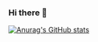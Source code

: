 ### Hi there 👋

[![Anurag's GitHub stats](https://github-readme-stats.vercel.app/api?username=Matypls&theme=cobalt)](https://github.com/anuraghazra/github-readme-stats)

<!--
**Matypls/Matypls** is a ✨ _special_ ✨ repository because its `README.md` (this file) appears on your GitHub profile.

Here are some ideas to get you started:

- 🔭 I’m currently working on ...
- 🌱 I’m currently learning ...
- 👯 I’m looking to collaborate on ...
- 🤔 I’m looking for help with ...
- 💬 Ask me about ...
- 📫 How to reach me: ...
- 😄 Pronouns: ...
- ⚡ Fun fact: ...
-->
